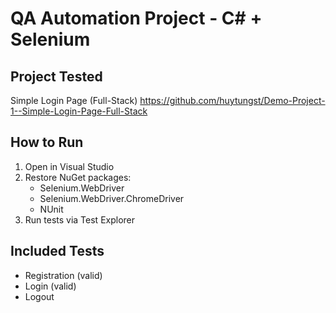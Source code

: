 
# QA Automation Project - C# + Selenium

## Project Tested
Simple Login Page (Full-Stack)
https://github.com/huytungst/Demo-Project-1--Simple-Login-Page-Full-Stack

## How to Run
1. Open in Visual Studio
2. Restore NuGet packages:
   - Selenium.WebDriver
   - Selenium.WebDriver.ChromeDriver
   - NUnit
3. Run tests via Test Explorer

## Included Tests
- Registration (valid)
- Login (valid)
- Logout
